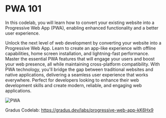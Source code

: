 # PWA 101
In this codelab, you will learn how to convert your existing website into a Progressive Web App (PWA), enabling enhanced functionality and a better user experience.


Unlock the next level of web development by converting your website into a Progressive Web App. Learn to create an app-like experience with offline capabilities, home screen installation, and lightning-fast performance. Master the essential PWA features that will engage your users and boost your web presence, all while maintaining cross-platform compatibility. With PWA technology, you'll bridge the gap between traditional websites and native applications, delivering a seamless user experience that works everywhere. Perfect for developers looking to enhance their web development skills and create modern, reliable, and engaging web applications.

![PWA](https://github.com/user-attachments/assets/27ec34ab-5eba-4659-a0db-62a73c100609)

Gradus Codelab: https://gradus.dev/labs/progressive-web-app-kK6Hx9
